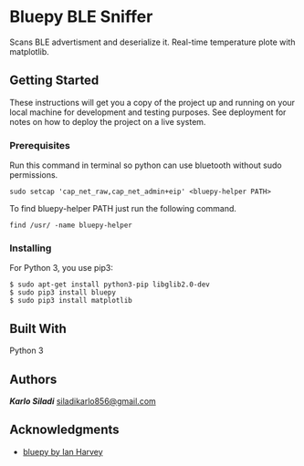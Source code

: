# Bluepy BLE Sniffer
Scans BLE advertisment and deserialize it. Real-time temperature plote with matplotlib. 

## Getting Started

These instructions will get you a copy of the project up and running on your local machine for development and testing purposes. See deployment for notes on how to deploy the project on a live system.




### Prerequisites

Run this command in terminal so python can use bluetooth without sudo permissions. 

```
sudo setcap 'cap_net_raw,cap_net_admin+eip' <bluepy-helper PATH>
```
To find bluepy-helper PATH just run the following command.

```
find /usr/ -name bluepy-helper

```

### Installing

For Python 3, you use pip3:
```
$ sudo apt-get install python3-pip libglib2.0-dev
$ sudo pip3 install bluepy
$ sudo pip3 install matplotlib
```

## Built With

Python 3


## Authors

***Karlo Siladi*** siladikarlo856@gmail.com


## Acknowledgments
* [bluepy by Ian Harvey](https://github.com/IanHarvey/bluepy)
